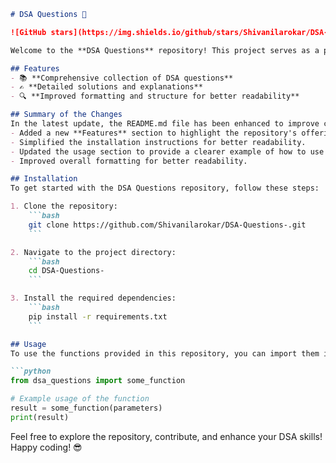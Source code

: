 ```markdown
# DSA Questions 🚀

![GitHub stars](https://img.shields.io/github/stars/Shivanilarokar/DSA-Questions-?style=social) ![Forks](https://img.shields.io/github/forks/Shivanilarokar/DSA-Questions-?style=social)

Welcome to the **DSA Questions** repository! This project serves as a platform for developers and learners to practice and enhance their skills in Data Structures and Algorithms (DSA). This repository is designed to help you improve your understanding of various data structures and algorithms through a collection of questions and solutions.

## Features
- 📚 **Comprehensive collection of DSA questions**
- ✍️ **Detailed solutions and explanations**
- 🔍 **Improved formatting and structure for better readability**

## Summary of the Changes
In the latest update, the README.md file has been enhanced to improve clarity and navigation:
- Added a new **Features** section to highlight the repository's offerings.
- Simplified the installation instructions for better readability.
- Updated the usage section to provide a clearer example of how to use the functions in the repository.
- Improved overall formatting for better readability.

## Installation
To get started with the DSA Questions repository, follow these steps:

1. Clone the repository:
    ```bash
    git clone https://github.com/Shivanilarokar/DSA-Questions-.git
    ```

2. Navigate to the project directory:
    ```bash
    cd DSA-Questions-
    ```

3. Install the required dependencies:
    ```bash
    pip install -r requirements.txt
    ```

## Usage
To use the functions provided in this repository, you can import them into your Python scripts:

```python
from dsa_questions import some_function

# Example usage of the function
result = some_function(parameters)
print(result)
```

Feel free to explore the repository, contribute, and enhance your DSA skills! Happy coding! 😎
```